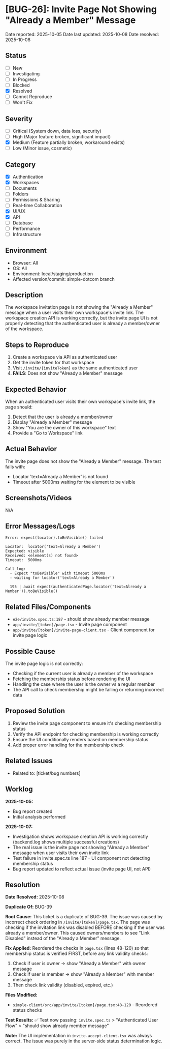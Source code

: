 # [BUG-26]: Invite Page Not Showing "Already a Member" Message

Date reported: 2025-10-05
Date last updated: 2025-10-08
Date resolved: 2025-10-08

## Status

- [ ] New
- [ ] Investigating
- [ ] In Progress
- [ ] Blocked
- [x] Resolved
- [ ] Cannot Reproduce
- [ ] Won't Fix

## Severity

- [ ] Critical (System down, data loss, security)
- [ ] High (Major feature broken, significant impact)
- [x] Medium (Feature partially broken, workaround exists)
- [ ] Low (Minor issue, cosmetic)

## Category

- [x] Authentication
- [x] Workspaces
- [ ] Documents
- [ ] Folders
- [ ] Permissions & Sharing
- [ ] Real-time Collaboration
- [x] UI/UX
- [x] API
- [ ] Database
- [ ] Performance
- [ ] Infrastructure

## Environment

- Browser: All
- OS: All
- Environment: local/staging/production
- Affected version/commit: simple-dotcom branch

## Description

The workspace invitation page is not showing the "Already a Member" message when a user visits their own workspace's invite link. The workspace creation API is working correctly, but the invite page UI is not properly detecting that the authenticated user is already a member/owner of the workspace.

## Steps to Reproduce

1. Create a workspace via API as authenticated user
2. Get the invite token for that workspace
3. Visit `/invite/{inviteToken}` as the same authenticated user
4. **FAILS**: Does not show "Already a Member" message

## Expected Behavior

When an authenticated user visits their own workspace's invite link, the page should:
1. Detect that the user is already a member/owner
2. Display "Already a Member" message
3. Show "You are the owner of this workspace" text
4. Provide a "Go to Workspace" link

## Actual Behavior

The invite page does not show the "Already a Member" message. The test fails with:
- Locator 'text=Already a Member' is not found
- Timeout after 5000ms waiting for the element to be visible

## Screenshots/Videos

N/A

## Error Messages/Logs

```
Error: expect(locator).toBeVisible() failed

Locator:  locator('text=Already a Member')
Expected: visible
Received: <element(s) not found>
Timeout:  5000ms

Call log:
  - Expect "toBeVisible" with timeout 5000ms
  - waiting for locator('text=Already a Member')

  195 | await expect(authenticatedPage.locator('text=Already a Member')).toBeVisible()
```

## Related Files/Components

- `e2e/invite.spec.ts:187` - should show already member message
- `app/invite/[token]/page.tsx` - Invite page component
- `app/invite/[token]/invite-page-client.tsx` - Client component for invite page logic

## Possible Cause

The invite page logic is not correctly:
- Checking if the current user is already a member of the workspace
- Fetching the membership status before rendering the UI
- Handling the case where the user is the owner vs a regular member
- The API call to check membership might be failing or returning incorrect data

## Proposed Solution

1. Review the invite page component to ensure it's checking membership status
2. Verify the API endpoint for checking membership is working correctly
3. Ensure the UI conditionally renders based on membership status
4. Add proper error handling for the membership check

## Related Issues

- Related to: [ticket/bug numbers]

## Worklog

**2025-10-05:**
- Bug report created
- Initial analysis performed

**2025-10-07:**
- Investigation shows workspace creation API is working correctly (backend.log shows multiple successful creations)
- The real issue is the invite page not showing "Already a Member" message when user visits their own invite link
- Test failure in invite.spec.ts line 187 - UI component not detecting membership status
- Bug report updated to reflect actual issue (invite page UI, not API)

## Resolution

**Date Resolved:** 2025-10-08

**Duplicate Of:** BUG-39

**Root Cause:**
This ticket is a duplicate of BUG-39. The issue was caused by incorrect check ordering in `/invite/[token]/page.tsx`. The page was checking if the invitation link was disabled BEFORE checking if the user was already a member/owner. This caused owners/members to see "Link Disabled" instead of the "Already a Member" message.

**Fix Applied:**
Reordered the checks in `page.tsx` (lines 48-120) so that membership status is verified FIRST, before any link validity checks:
1. Check if user is owner → show "Already a Member" with owner message
2. Check if user is member → show "Already a Member" with member message
3. Then check link validity (disabled, expired, etc.)

**Files Modified:**
- `simple-client/src/app/invite/[token]/page.tsx:48-120` - Reordered status checks

**Test Results:**
✅ Test now passing: `invite.spec.ts` > "Authenticated User Flow" > "should show already member message"

**Note:** The UI implementation in `invite-accept-client.tsx` was always correct. The issue was purely in the server-side status determination logic.
